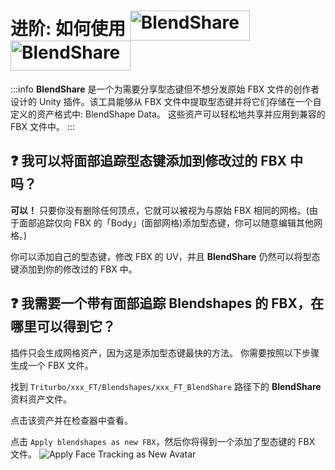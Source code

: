# 进阶: 如何使用 <img class="dark-only" src="/blendshare.png" alt="BlendShare" style="width: 192px; height: 48px; vertical-align: -9px; display: inline;"/> <img class="light-only" src="/blendshare_light_mode.png" alt="BlendShare" style="width: 192px; height: 48px; vertical-align: -9px; display: inline;"/>

:::info
**BlendShare** 是一个为需要分享型态键但不想分发原始 FBX 文件的创作者设计的 Unity 插件。该工具能够从 FBX 文件中提取型态键并将它们存储在一个自定义的资产格式中: BlendShape Data。
这些资产可以轻松地共享并应用到兼容的 FBX 文件中。
:::


## ❓ 我可以将面部追踪型态键添加到修改过的 FBX 中吗？


**可以！** 只要你没有删除任何顶点，它就可以被视为与原始 FBX 相同的网格。(由于面部追踪仅向 FBX 的「Body」(面部网格)添加型态键，你可以随意编辑其他网格。)

你可以添加自己的型态键，修改 FBX 的 UV，并且 **BlendShare** 仍然可以将型态键添加到你的修改过的 FBX 中。


## ❓ 我需要一个带有面部追踪 Blendshapes 的 FBX，在哪里可以得到它？


插件只会生成网格资产，因为这是添加型态键最快的方法。
你需要按照以下步骤生成一个 FBX 文件。

找到 `Triturbo/xxx_FT/Blendshapes/xxx_FT_BlendShare` 路径下的 **BlendShare** 资料资产文件。

点击该资产并在检查器中查看。

点击 `Apply blendshapes as new FBX`，然后你将得到一个添加了型态键的 FBX 文件。
![Apply Face Tracking as New Avatar](/apply_blendshapes_as_new_fbx.png)
